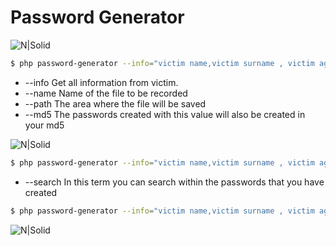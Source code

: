 # Password Generator
![N|Solid](https://raw.githubusercontent.com/tismayil/password-generator/master/images/1.png)

```sh
$ php password-generator --info="victim name,victim surname , victim age , victim email"
```

- --info Get all information from victim.
- --name Name of the file to be recorded
- --path The area where the file will be saved
- --md5 The passwords created with this value will also be created in your md5
 

![N|Solid](https://raw.githubusercontent.com/tismayil/password-generator/master/images/2.png)

```sh
$ php password-generator --info="victim name,victim surname , victim age , victim email" --md5
```

- --search In this term you can search within the passwords that you have created
 
```sh
$ php password-generator --info="victim name,victim surname , victim age , victim email" --md5 --search="a6d24b91154f8b9e25403416930e98be"
```
![N|Solid](https://raw.githubusercontent.com/tismayil/password-generator/master/images/4.png)
